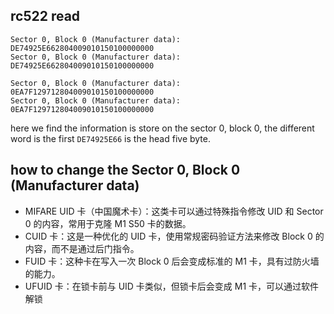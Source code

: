 ## rc522 read

```text
Sector 0, Block 0 (Manufacturer data):
DE74925E662804009010150100000000
Sector 0, Block 0 (Manufacturer data): DE74925E662804009010150100000000

Sector 0, Block 0 (Manufacturer data): 0EA7F129712804009010150100000000
Sector 0, Block 0 (Manufacturer data): 0EA7F129712804009010150100000000
```

here we find the information is store on the sector 0, block 0, the different word is the first `DE74925E66` is the head five byte.

## how to change the Sector 0, Block 0 (Manufacturer data)

- MIFARE UID 卡（中国魔术卡）：这类卡可以通过特殊指令修改 UID 和 Sector 0 的内容，常用于克隆 M1 S50 卡的数据。
- CUID 卡：这是一种优化的 UID 卡，使用常规密码验证方法来修改 Block 0 的内容，而不是通过后门指令。
- FUID 卡：这种卡在写入一次 Block 0 后会变成标准的 M1 卡，具有过防火墙的能力。
- UFUID 卡：在锁卡前与 UID 卡类似，但锁卡后会变成 M1 卡，可以通过软件解锁
